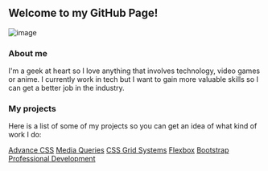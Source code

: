 ## Welcome to my GitHub Page!

![image](https://i.imgflip.com/357lgb.png)

### About me

I'm a geek at heart so I love anything that involves technology, video games or anime. I currently work in tech but I want to gain more valuable skills so I can get a better job in the industry.

### My projects 

Here is a list of some of my projects so you can get an idea of what kind of work I do:

[Advance CSS](url)
[Media Queries](url)
[CSS Grid Systems](url)
[Flexbox](url)
[Bootstrap](url)
[Professional Development](url)
